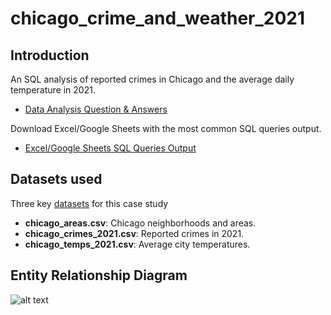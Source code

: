 # chicago_crime_and_weather_2021

## Introduction
An SQL analysis of reported crimes in Chicago and the average daily temperature in 2021.

* [Data Analysis Question & Answers](https://github.com/iweld/chicago_crime_and_weather_2021/blob/main/questions_and_answers.md)

Download Excel/Google Sheets with the most common SQL queries output.

* [Excel/Google Sheets SQL Queries Output](https://github.com/iweld/chicago_crime_and_weather_2021/tree/main/excel)

## Datasets used
Three key [datasets](https://github.com/iweld/chicago_crime_and_weather_2021/tree/main/csv) for this case study
- <strong>chicago_areas.csv</strong>: Chicago neighborhoods and areas.
- <strong>chicago_crimes_2021.csv</strong>: Reported crimes in 2021.
- <strong>chicago_temps_2021.csv</strong>: Average city temperatures.

## Entity Relationship Diagram
![alt text](https://github.com/iweld/chicago_crime_and_weather_2021/blob/main/ERD.JPG)

